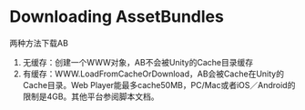 # Downloading AssetBundles

两种方法下载AB
1. 无缓存：创建一个WWW对象，AB不会被Unity的Cache目录缓存
2. 有缓存：WWW.LoadFromCacheOrDownload，AB会被Cache在Unity的Cache目录。Web Player能最多cache50MB，PC/Mac或者iOS／Android的限制是4GB。其他平台参阅脚本文档。


